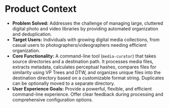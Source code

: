 <!-- Version: 0.2 | Last Updated: 2025-04-05 | Updated By: Cline -->

# Product Context

- **Problem Solved:** Addresses the challenge of managing large, cluttered digital photo and video libraries by providing automated organization and deduplication.
- **Target Users:** Individuals with growing digital media collections, from casual users to photographers/videographers needing efficient organization.
- **Core Functionality:** A command-line tool (`media-curator`) that takes source directories and a destination path. It processes media files, extracts metadata, calculates perceptual hashes, compares files for similarity using VP Trees and DTW, and organizes unique files into the destination directory based on a customizable format string. Duplicates can be optionally moved to a separate directory.
- **User Experience Goals:** Provide a powerful, flexible, and efficient command-line experience. Offer clear feedback during processing and comprehensive configuration options.
